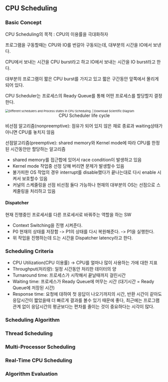 ## CPU Scheduling

### Basic Concept

CPU Scheduling의 목적 : CPU의 이용률을 극대화하자

프로그램을 구동할때는 CPU와 IO를 번갈아 구동되는데, 대부분의 시간을 IO에서 보낸다.

CPU에서 보내는 시간을 CPU burst라고 하고 IO에서 보내는 시간을 IO burst라고 한다.

대부분의 프로그램이 짧은 CPU burst를 가지고 있고 짧은 구간동안 앞쪽에서 몰리게 되어 있다.

CPU Scheduler는 프로세스의 Ready Queue를 통해 어떤 프로세스를 할당할지 결정한다.

<img src="https://www.researchgate.net/profile/Amar-Dash/publication/276732451/figure/fig1/AS:361016480288775@1463084444461/Different-schedulers-and-Process-states-in-CPU-Scheduling.png" alt="Different schedulers and Process states in CPU Scheduling. | Download  Scientific Diagram" style="zoom:67%;" />

<center>CPU Scheduler life cycle</center>

비선점 알고리즘(nonpreemptive): 점유가 되어 있지 않은 채로 종료과 waiting상태가 아니면 CPU를 놓치지 않음

선점알고리즘(preemptive): shared memory와 Kernel mode에 따라 CPU를 한정된 시간동안만 할당하는 알고리즘

- shared memory를 접근합에 있어서 race condition이 발생하고 있음
- Kernel mode 작업중 선정 당해 버리면 문제가 발생할수 있음
- 불가피한 OS 작업의 경우 interrupt를 disable했다가 끝나는대로 다시 enable 시켜서 보호할수 있음
- 커널의 스케줄링을 선점 비선점 둘다 가능하나 현재의 대부분의 OS는 선점으로 스케줄링을 처리하고 있음



#### Dispatcher

현재 진행중인 프로세서를 다른 프로세서로 바꿔주는 역할을 하는 SW

- Context Switching을 진행 시켜준다.
- P0 현재의 상태를 저장함 -> P1의 상태를 다시 복원해준다. -> P1을 실행한다.
- 위 작업을 진행하는데 드는 시간을 Dispatcher latency라고 한다. 

### Scheduling Criteria

- CPU Utilization(CPU 이용률) -> CPU를 얼마나 많이 사용하는 가에 대한 지표
- Throughput(처리량): 일정 시간동안 처리한 데이터의 양
- Turnaround time: 프로세스가 시작해서 끝날때까지 걸린시간
- Waiting time: 프로세스가 Ready Queue에 머무는 시간 (대기시간 = Ready Queue에 저장된 시간)
- Response time: 요청에 대하여 첫 응답이 나오기까지의 시간, 반환 시간이 같아도 응답시간이 짧았을때 더 빠르게 결과를 볼수 있기 때문에 좋다,  최근에는 프로그램 관계 없이 응답시간의 평균보다는 편차를 줄이는 것이 중요하다는 시각이 많다.



### Scheduling Algorithm



### Thread Scheduling



### Multi-Processor Scheduling



### Real-Time CPU Scheduling

 

### Algorithm Evaluation